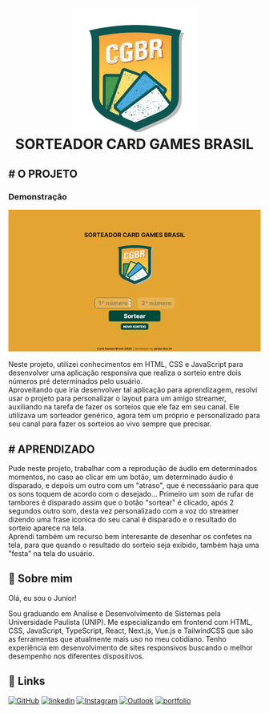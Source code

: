 <div align="center">
<h1>
    <img src="./img/CGBR.png" alt="Logo Card Games Brasil" width="250"> <br/>
    SORTEADOR CARD GAMES BRASIL
</h1>
</div>

## # O PROJETO

### Demonstração

![App Screenshot](./img/screenshot.gif)

Neste projeto, utilizei conhecimentos em HTML, CSS e JavaScript para desenvolver uma aplicação responsiva  que realiza o sorteio entre dois números pré determinados pelo usuário.<br/>
Aproveitando que iria desenvolver tal aplicação para aprendizagem, resolvi usar o projeto para personalizar o layout para um amigo streamer, auxiliando na tarefa de fazer os sorteios que ele faz em seu canal. Ele utilizava um sorteador genérico, agora tem um próprio e personalizado para seu canal para fazer os sorteios ao vivo sempre que precisar.

## # APRENDIZADO

Pude neste projeto, trabalhar com a reprodução de áudio em determinados momentos, no caso ao clicar em um botão, um determinado áudio é disparado, e depois um outro com um "atraso", que é necessáario para que os sons toquem de acordo com o desejado... Primeiro um som de rufar de tambores é disparado assim que o botão "sortear" é clicado, após 2 segundos outro som, desta vez personalizado com a voz do streamer dizendo uma frase iconica do seu canal é disparado e o resultado do sorteio aparece na tela. <br/>
Aprendi também um recurso bem interesante de desenhar os confetes na tela, para que quando o resultado do sorteio seja exibido, também haja uma "festa" na tela do usuário.

## 🚀 Sobre mim
Olá, eu sou o Junior!

Sou graduando em Analise e Desenvolvimento de Sistemas pela Universidade Paulista (UNIP). Me especializando em frontend com HTML, CSS, JavaScript, TypeScript, React, Next.js, Vue.js e TailwindCSS que são as ferramentas que atualmente mais uso no meu cotidiano. Tenho experiência em desenvolvimento de sites responsivos buscando o melhor desempenho nos diferentes dispositivos.


## 🔗 Links

[![GitHub](https://img.shields.io/badge/github-%23121011.svg?style=for-the-badge&logo=github&logoColor=white)](https://github.com/junior-leandro)
[![linkedin](https://img.shields.io/badge/linkedin-0A66C2?style=for-the-badge&logo=linkedin&logoColor=white)](https://www.linkedin.com/junior-leandro)
[![Instagram](https://img.shields.io/badge/Instagram-%23E4405F.svg?style=for-the-badge&logo=Instagram&logoColor=white)](https://instagram.com/jr_uba)
[![Outlook](https://img.shields.io/badge/Microsoft_Outlook-0078D4?style=for-the-badge&logo=microsoft-outlook&logoColor=white)](mailto:contato_jr@outlook.com)
[![portfolio](https://img.shields.io/badge/my_portfolio-000?style=for-the-badge&logo=ko-fi&logoColor=white)](https://junior.dev.br/)